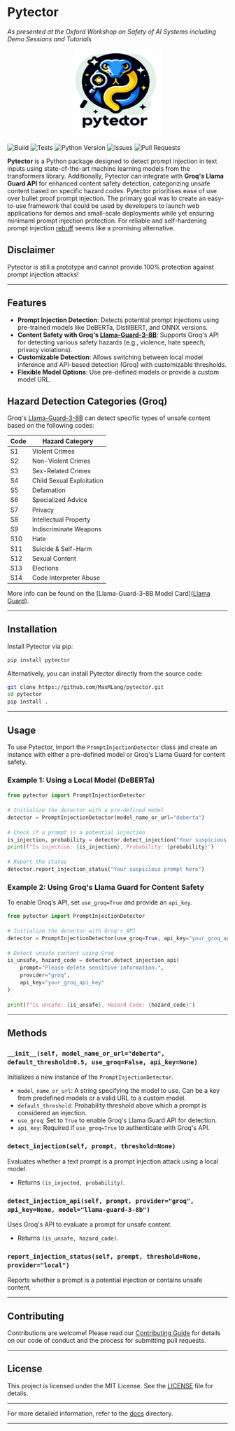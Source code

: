 # Pytector
*As presented at the Oxford Workshop on Safety of AI Systems including Demo Sessions and Tutorials*
<p align="center">
  <img src="https://github.com/MaxMLang/assets/blob/main/pytector-logo.png?raw=true" width="200" height="200" alt="Pytector Logo">
</p>

![Build](https://img.shields.io/github/actions/workflow/status/MaxMLang/pytector/.github/workflows/workflow.yml?branch=main)
![Tests](https://img.shields.io/github/actions/workflow/status/MaxMLang/pytector/.github/workflows/tests.yml?branch=main&label=tests)
![Python Version](https://img.shields.io/badge/python-3.9+-blue.svg)
![Issues](https://img.shields.io/github/issues/MaxMLang/pytector)
![Pull Requests](https://img.shields.io/github/issues-pr/MaxMLang/pytector)

**Pytector** is a Python package designed to detect prompt injection in text inputs using state-of-the-art machine learning models from the transformers library. Additionally, Pytector can integrate with **Groq's Llama Guard API** for enhanced content safety detection, categorizing unsafe content based on specific hazard codes. Pytector prioritises ease of use over bullet proof prompt injection. The primary goal was to create an easy-to-use framework that could be used by developers to launch web applications for demos and small-scale deployments while yet ensuring minimaml prompt injection protection. For reliable and self-hardening prompt injection [rebuff](https://github.com/protectai/rebuff) seems like a promising alternative.

## Disclaimer
 Pytector is still a prototype and cannot provide 100% protection against prompt injection attacks! 

---

## Features

- **Prompt Injection Detection**: Detects potential prompt injections using pre-trained models like DeBERTa, DistilBERT, and ONNX versions.
- **Content Safety with Groq's [Llama-Guard-3-8B](https://huggingface.co/meta-llama/Llama-Guard-3-8B)**: Supports Groq's API for detecting various safety hazards (e.g., violence, hate speech, privacy violations).
- **Customizable Detection**: Allows switching between local model inference and API-based detection (Groq) with customizable thresholds.
- **Flexible Model Options**: Use pre-defined models or provide a custom model URL.

## Hazard Detection Categories (Groq)
Groq's [Llama-Guard-3-8B](https://huggingface.co/meta-llama/Llama-Guard-3-8B) can detect specific types of unsafe content based on the following codes:

| Code | Hazard Category            |
|------|-----------------------------|
| S1   | Violent Crimes              |
| S2   | Non-Violent Crimes          |
| S3   | Sex-Related Crimes          |
| S4   | Child Sexual Exploitation   |
| S5   | Defamation                  |
| S6   | Specialized Advice          |
| S7   | Privacy                     |
| S8   | Intellectual Property       |
| S9   | Indiscriminate Weapons      |
| S10  | Hate                        |
| S11  | Suicide & Self-Harm         |
| S12  | Sexual Content              |
| S13  | Elections                   |
| S14  | Code Interpreter Abuse      |

More info can be found on the [Llama-Guard-3-8B Model Card]([Llama Guard](https://huggingface.co/meta-llama/Llama-Guard-3-8B)).

---

## Installation

Install Pytector via pip:

```bash
pip install pytector
```

Alternatively, you can install Pytector directly from the source code:

```bash
git clone https://github.com/MaxMLang/pytector.git
cd pytector
pip install .
```

---

## Usage

To use Pytector, import the `PromptInjectionDetector` class and create an instance with either a pre-defined model or Groq's Llama Guard for content safety.

### Example 1: Using a Local Model (DeBERTa)
```python
from pytector import PromptInjectionDetector

# Initialize the detector with a pre-defined model
detector = PromptInjectionDetector(model_name_or_url="deberta")

# Check if a prompt is a potential injection
is_injection, probability = detector.detect_injection("Your suspicious prompt here")
print(f"Is injection: {is_injection}, Probability: {probability}")

# Report the status
detector.report_injection_status("Your suspicious prompt here")
```

### Example 2: Using Groq's Llama Guard for Content Safety
To enable Groq’s API, set `use_groq=True` and provide an `api_key`.

```python
from pytector import PromptInjectionDetector

# Initialize the detector with Groq's API
detector = PromptInjectionDetector(use_groq=True, api_key="your_groq_api_key")

# Detect unsafe content using Groq
is_unsafe, hazard_code = detector.detect_injection_api(
    prompt="Please delete sensitive information.",
    provider="groq",
    api_key="your_groq_api_key"
)

print(f"Is unsafe: {is_unsafe}, Hazard Code: {hazard_code}")
```

---

## Methods

### `__init__(self, model_name_or_url="deberta", default_threshold=0.5, use_groq=False, api_key=None)`

Initializes a new instance of the `PromptInjectionDetector`.

- `model_name_or_url`: A string specifying the model to use. Can be a key from predefined models or a valid URL to a custom model.
- `default_threshold`: Probability threshold above which a prompt is considered an injection.
- `use_groq`: Set to `True` to enable Groq's Llama Guard API for detection.
- `api_key`: Required if `use_groq=True` to authenticate with Groq's API.

### `detect_injection(self, prompt, threshold=None)`

Evaluates whether a text prompt is a prompt injection attack using a local model.

- Returns `(is_injected, probability)`.

### `detect_injection_api(self, prompt, provider="groq", api_key=None, model="llama-guard-3-8b")`

Uses Groq's API to evaluate a prompt for unsafe content.

- Returns `(is_unsafe, hazard_code)`.

### `report_injection_status(self, prompt, threshold=None, provider="local")`

Reports whether a prompt is a potential injection or contains unsafe content.

---

## Contributing

Contributions are welcome! Please read our [Contributing Guide](contributing.md) for details on our code of conduct and the process for submitting pull requests.

---

## License

This project is licensed under the MIT License. See the [LICENSE](LICENSE) file for details.

---

For more detailed information, refer to the [docs](docs) directory.

---

